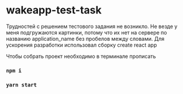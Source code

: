# wakeapp-test-task
Трудностей с решением тестового задания не возникло.
Не везде у меня подгружаются картинки, потому что их нет на сервере по названию application_name без пробелов между словами.
Для ускорения разработки использовал сборку create react app

Чтобы собрать проект необходимо в терминале прописать
### `npm i`
### `yarn start`
